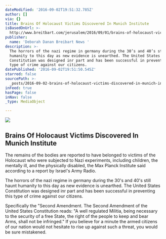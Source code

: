 ```yaml
---
dateModified: '2016-09-02T19:51:32.785Z'
author: []
via: {}
title: Brains Of Holocaust Victims Discovered In Munich Institute
isBasedOnUrl: >-
  http://www.breitbart.com/jerusalem/2016/09/01/brains-of-holocaust-victims-discovered-in-munich-institute/
publisher:
  name: 'Deborah Danan Breibart News '
description: >-
  The horrors of the nazi regime in germany during the 30’s and 40’s still haunt
  humanity to this day as new evidence is unearthed. The United States
  Constitution was designed inr part and has been successful in preventing this
  type of crime against our citizens.
datePublished: '2016-09-02T19:51:50.545Z'
starred: false
sourcePath: >-
  _posts/2016-09-02-brains-of-holocaust-victims-discovered-in-munich-institute.md
inFeed: true
hasPage: false
inNav: false
_type: MediaObject

---
```

<article style=""><img src="https://imgflo.herokuapp.com/graph/2b2431f8e7ba7b0/7e314b342966358b9369e755bcfe5a3c/noop.jpg?input=http%3A%2F%2Fmedia.breitbart.com%2Fmedia%2F2016%2F05%2Fjewish-transport.jpg" /><h1>Brains Of Holocaust Victims Discovered In Munich Institute</h1><p>The remains of the bodies are reported to have belonged to victims of the Holocaust who were subjected to Nazi experiments, including children, the mentally ill, and the physically disabled, the Max Planck Institute said according to a report by Israel's Army Radio.</p></article>

The horrors of the nazi regime in germany during the 30's and 40's still haunt humanity to this day as new evidence is unearthed. The United States Constitution was designed inr part and has been successful in preventing this type of crime against our citizens.

Specifically the "Second Amendment. The Second Amendment of the United States Constitution reads: "A well regulated Militia, being necessary to the security of a free State, the right of the people to keep and bear Arms, shall not be infringed." If you believe for a minute the armed citizens of our nation would not hesitate to rise up against such a threat, you would be sure mistakened.